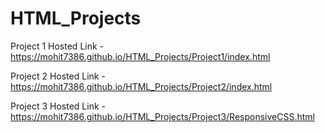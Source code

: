 # HTML_Projects
Project 1 Hosted Link - https://mohit7386.github.io/HTML_Projects/Project1/index.html

Project 2 Hosted Link - https://mohit7386.github.io/HTML_Projects/Project2/index.html

Project 3 Hosted Link - https://mohit7386.github.io/HTML_Projects/Project3/ResponsiveCSS.html
